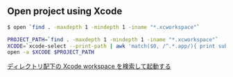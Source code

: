 ## Open project using Xcode

```sh
$ open `find . -maxdepth 1 -mindepth 1 -iname "*.xcworkspace"`
```

```sh
PROJECT_PATH=`find . -maxdepth 1 -mindepth 1 -iname "*.xcworkspace"`
XCODE=`xcode-select --print-path | awk 'match($0, /^.*.app/){ print substr($0, RSTART, RLENGTH) }'`
open -a $XCODE $PROJECT_PATH
```

[ディレクトリ配下の Xcode workspace を検索して起動する](https://qiita.com/YutoMizutani/items/6eea2ffac577ff481039#ディレクトリ配下の-xcode-workspace-を検索して起動する)
